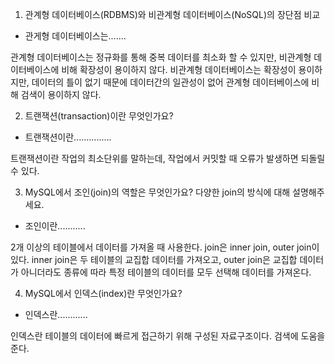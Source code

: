 1. 관계형 데이터베이스(RDBMS)와 비관계형 데이터베이스(NoSQL)의 장단점 비교

- 관게형 데이터베이스는.......

 관계형 데이터베이스는 정규화를 통해 중복 데이터를 최소화 할 수 있지만, 비관계형 데이터베이스에 비해 확장성이 용이하지 않다.
 비관계형 데이터베이스는 확장성이 용이하지만, 데이터의 틀이 없기 때문에 데이터간의 일관성이 없어 관계형 데이터베이스에 비해 검색이 용이하지 않다.

2. 트랜잭션(transaction)이란 무엇인가요?

- 트랜잭션이란...............
 
 트랜잭션이란 작업의 최소단위를 말하는데, 작업에서 커밋할 때 오류가 발생하면 되돌릴 수 있다.

3. MySQL에서 조인(join)의 역할은 무엇인가요? 다양한 join의 방식에 대해 설명해주세요.

- 조인이란...........

 2개 이상의 테이블에서 데이터를 가져올 때 사용한다.
 join은 inner join, outer join이 있다. 
 inner join은 두 테이블의 교집합 데이터를 가져오고, outer join은 교집합 데이터가 아니더라도 종류에 따라 특정 테이블의 데이터를 모두 선택해 데이터를 가져온다.

4. MySQL에서 인덱스(index)란 무엇인가요?

- 인덱스란............

 인덱스란 테이블의 데이터에 빠르게 접근하기 위해 구성된 자료구조이다. 검색에 도움을 준다. 
 
